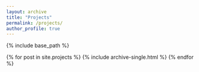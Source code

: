 ```yaml
---
layout: archive
title: "Projects"
permalink: /projects/
author_profile: true
---
```


{% include base_path %}


{% for post in site.projects %}
  {% include archive-single.html %}
{% endfor %}

